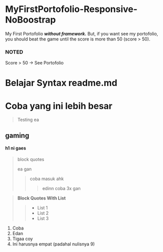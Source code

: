 # MyFirstPortofolio-Responsive-NoBoostrap
My First Portofolio ***without framework.*** But, if you want see my portofolio, you should beat the game until the score is more than 50 (score > 50).

### NOTED
Score > 50 -> See Portofolio

# Belajar Syntax readme.md

Coba yang ini lebih besar
=========================

> Testing ea

<h2> gaming </h2>

<h4> h1 ni gaes </h4>

>block quotes
>
> ea gan
>> coba masuk ahk
>>> edinn coba 3x gan

> **Block Quotes With List**
>> - List 1
>> - List 2
>> - List 3


1. Coba
2. Edan
3. Tigaa coy
9. Ini harusnya empat (padahal nulisnya 9)

